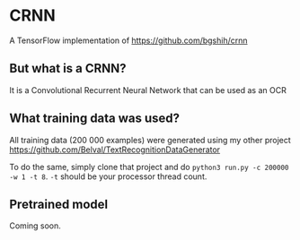 # CRNN

A TensorFlow implementation of https://github.com/bgshih/crnn

## But what is a CRNN?

It is a Convolutional Recurrent Neural Network that can be used as an OCR

## What training data was used?

All training data (200 000 examples) were generated using my other project https://github.com/Belval/TextRecognitionDataGenerator

To do the same, simply clone that project and do `python3 run.py -c 200000 -w 1 -t 8`. `-t` should be your processor thread count.

## Pretrained model

Coming soon. 
